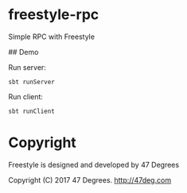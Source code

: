 # freestyle-rpc

Simple RPC with Freestyle

## Demo

Run server:

```
sbt runServer
```

Run client:

```
sbt runClient
```

[comment]: # (Start Copyright)
# Copyright

Freestyle is designed and developed by 47 Degrees

Copyright (C) 2017 47 Degrees. <http://47deg.com>

[comment]: # (End Copyright)